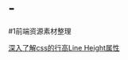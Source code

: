 # -
#1前端资源素材整理


[深入了解css的行高Line Height属性](http://www.cnblogs.com/fengzheng126/archive/2012/05/18/2507632.html)
